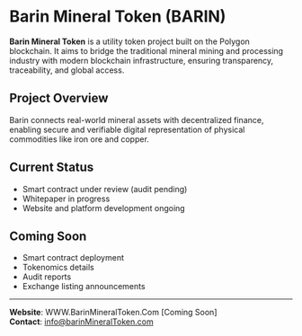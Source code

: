 # Barin Mineral Token (BARIN)

**Barin Mineral Token** is a utility token project built on the Polygon blockchain. It aims to bridge the traditional mineral mining and processing industry with modern blockchain infrastructure, ensuring transparency, traceability, and global access.

## Project Overview
Barin connects real-world mineral assets with decentralized finance, enabling secure and verifiable digital representation of physical commodities like iron ore and copper.

## Current Status
- Smart contract under review (audit pending)
- Whitepaper in progress
- Website and platform development ongoing

## Coming Soon
- Smart contract deployment
- Tokenomics details
- Audit reports
- Exchange listing announcements

---

**Website**: WWW.BarinMineralToken.Com [Coming Soon]  
**Contact**: info@barinMineralToken.com
